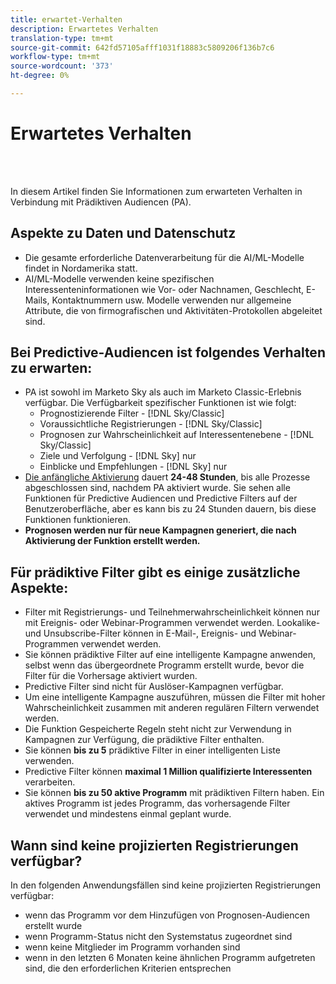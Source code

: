 ```yaml
---
title: erwartet-Verhalten
description: Erwartetes Verhalten
translation-type: tm+mt
source-git-commit: 642fd57105afff1031f18883c5809206f136b7c6
workflow-type: tm+mt
source-wordcount: '373'
ht-degree: 0%

---
```



# Erwartetes Verhalten

<br> 

In diesem Artikel finden Sie Informationen zum erwarteten Verhalten in Verbindung mit Prädiktiven Audiencen (PA).

## Aspekte zu Daten und Datenschutz

* Die gesamte erforderliche Datenverarbeitung für die AI/ML-Modelle findet in Nordamerika statt.
* AI/ML-Modelle verwenden keine spezifischen Interessenteninformationen wie Vor- oder Nachnamen, Geschlecht, E-Mails, Kontaktnummern usw. Modelle verwenden nur allgemeine Attribute, die von firmografischen und Aktivitäten-Protokollen abgeleitet sind.

## Bei Predictive-Audiencen ist folgendes Verhalten zu erwarten:

* PA ist sowohl im Marketo Sky als auch im Marketo Classic-Erlebnis verfügbar. Die Verfügbarkeit spezifischer Funktionen ist wie folgt:
   * Prognostizierende Filter - [!DNL Sky/Classic]
   * Voraussichtliche Registrierungen - [!DNL Sky/Classic]
   * Prognosen zur Wahrscheinlichkeit auf Interessentenebene - [!DNL Sky/Classic]
   * Ziele und Verfolgung - [!DNL Sky] nur
   * Einblicke und Empfehlungen - [!DNL Sky] nur
* [Die anfängliche Aktivierung](/help/sky/getting-started-with-predictive-audiences.md) dauert **24-48 Stunden**, bis alle Prozesse abgeschlossen sind, nachdem PA aktiviert wurde. Sie sehen alle Funktionen für Predictive Audiencen und Predictive Filters auf der Benutzeroberfläche, aber es kann bis zu 24 Stunden dauern, bis diese Funktionen funktionieren.
* **Prognosen werden nur für neue Kampagnen generiert, die nach Aktivierung der Funktion erstellt werden.**

## Für prädiktive Filter gibt es einige zusätzliche Aspekte:

* Filter mit Registrierungs- und Teilnehmerwahrscheinlichkeit können nur mit Ereignis- oder Webinar-Programmen verwendet werden. Lookalike- und Unsubscribe-Filter können in E-Mail-, Ereignis- und Webinar-Programmen verwendet werden.
* Sie können prädiktive Filter auf eine intelligente Kampagne anwenden, selbst wenn das übergeordnete Programm erstellt wurde, bevor die Filter für die Vorhersage aktiviert wurden.
* Predictive Filter sind nicht für Auslöser-Kampagnen verfügbar.
* Um eine intelligente Kampagne auszuführen, müssen die Filter mit hoher Wahrscheinlichkeit zusammen mit anderen regulären Filtern verwendet werden.
* Die Funktion Gespeicherte Regeln steht nicht zur Verwendung in Kampagnen zur Verfügung, die prädiktive Filter enthalten.
* Sie können **bis zu 5** prädiktive Filter in einer intelligenten Liste verwenden.
* Predictive Filter können **maximal 1 Million qualifizierte Interessenten** verarbeiten.
* Sie können **bis zu 50 aktive Programm** mit prädiktiven Filtern haben. Ein aktives Programm ist jedes Programm, das vorhersagende Filter verwendet und mindestens einmal geplant wurde.

## Wann sind keine projizierten Registrierungen verfügbar?

In den folgenden Anwendungsfällen sind keine projizierten Registrierungen verfügbar:

* wenn das Programm vor dem Hinzufügen von Prognosen-Audiencen erstellt wurde
* wenn Programm-Status nicht den Systemstatus zugeordnet sind
* wenn keine Mitglieder im Programm vorhanden sind
* wenn in den letzten 6 Monaten keine ähnlichen Programm aufgetreten sind, die den erforderlichen Kriterien entsprechen
